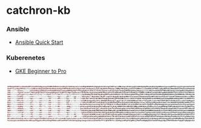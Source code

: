 # catchron-kb

### Ansible
* [Ansible Quick Start ](https://github.com/Catchron/catchron-kb/blob/main/Ansible%20Quick%20Start/Ansible%20Quick%20Start.md)

### Kuberenetes
* [GKE Beginner to Pro](https://github.com/Catchron/catchron-kb/blob/main/GKE%20Beginner%20to%20Pro/GKE-Beginner-to-Pro.md)

<br><img src="Images/1.png" width="500"/><br>
